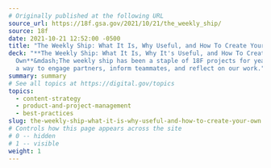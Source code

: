 ```yaml
---
# Originally published at the following URL
source_url: https://18f.gsa.gov/2021/10/21/the_weekly_ship/
source: 18f
date: 2021-10-21 12:52:00 -0500
title: "The Weekly Ship: What It Is, Why Useful, and How To Create Your Own"
deck: "**The Weekly Ship: What It Is, Why It's Useful, and How To Create Your
  Own**&mdash;The weekly ship has been a staple of 18F projects for years. It is
  a way to engage partners, inform teammates, and reflect on our work."
summary: summary
# See all topics at https://digital.gov/topics
topics:
  - content-strategy
  - product-and-project-management
  - best-practices
slug: the-weekly-ship-what-it-is-why-useful-and-how-to-create-your-own
# Controls how this page appears across the site
# 0 -- hidden
# 1 -- visible
weight: 1
---
```

